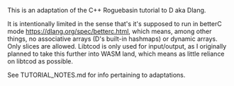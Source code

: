 This is an adaptation of the C++ Roguebasin tutorial to D aka Dlang. 

It is intentionally limited in the sense that's it's supposed to run in betterC mode https://dlang.org/spec/betterc.html, which means, among other things, no associative arrays (D's built-in hashmaps) or dynamic arrays. Only slices are allowed.
Libtcod is only used for input/output, as I originally planned to take this further into WASM land, which means as little reliance on libtcod as possible.

See TUTORIAL_NOTES.md for info pertaining to adaptations.
